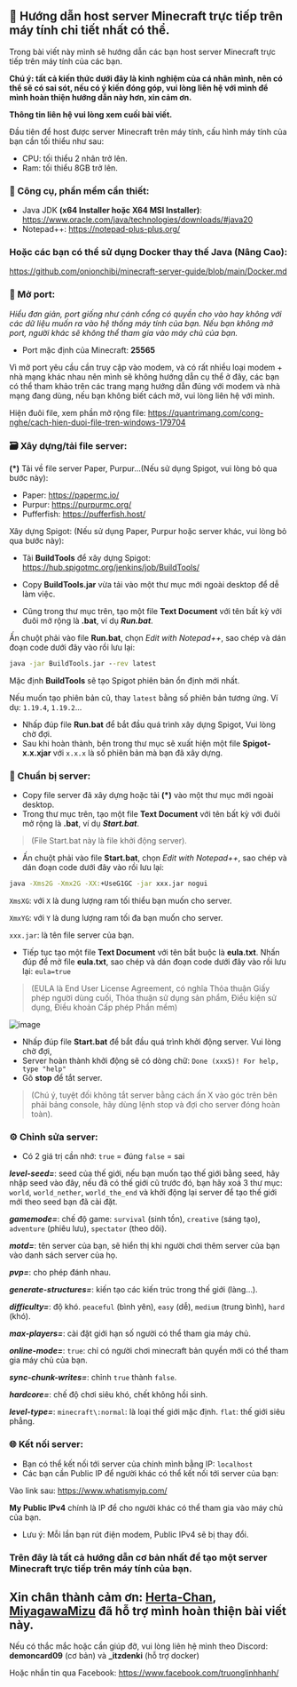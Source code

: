 ## 📝 Hướng dẫn host server Minecraft trực tiếp trên máy tính chi tiết nhất có thể.
Trong bài viết này mình sẽ hướng dẫn các bạn host server Minecraft trực tiếp trên máy tính của các bạn.

**Chú ý: tất cả kiến thức dưới đây là kinh nghiệm của cá nhân mình, nên có thể sẽ có sai sót, nếu có ý kiến đóng góp, vui lòng liên hệ với mình để mình hoàn thiện hướng dẫn này hơn, xin cảm ơn.**

**Thông tin liên hệ vui lòng xem cuối bài viết.**

Đầu tiên để host được server Minecraft trên máy tính, cấu hình máy tính của bạn cần tối thiểu như sau:
- CPU: tối thiểu 2 nhân trở lên.
- Ram: tối thiểu 8GB trở lên.

### 🧰 Công cụ, phần mềm cần thiết:
- Java JDK **(x64 Installer hoặc X64 MSI Installer)**: https://www.oracle.com/java/technologies/downloads/#java20
- Notepad++: https://notepad-plus-plus.org/
### Hoặc các bạn có thể sử dụng **Docker** thay thế **Java** (Nâng Cao):
https://github.com/onionchibi/minecraft-server-guide/blob/main/Docker.md

### 📌 Mở port:
_Hiểu đơn giản, port giống như cánh cổng có quyền cho vào hay không với các dữ liệu muốn ra vào hệ thống máy tính của bạn. Nếu bạn không mở port, người khác sẽ không thể tham gia vào máy chủ của bạn._
- Port mặc định của Minecraft: **25565**

Vì mở port yêu cầu cần truy cập vào modem, và có rất nhiều loại modem + nhà mạng khác nhau nên mình sẽ không hướng dẫn cụ thể ở đây, các bạn có thể tham khảo trên các trang mạng hướng dẫn đúng với modem và nhà mạng đang dùng, nếu bạn không biết cách mở, vui lòng liên hệ với mình.

Hiện đuôi file, xem phần mở rộng file: https://quantrimang.com/cong-nghe/cach-hien-duoi-file-tren-windows-179704

### 🗃️ Xây dựng/tải file server:
**(*)** Tải về file server Paper, Purpur...(Nếu sử dụng Spigot, vui lòng bỏ qua bước này):

- Paper: https://papermc.io/
- Purpur: https://purpurmc.org/
- Pufferfish: https://pufferfish.host/

Xây dựng Spigot: (Nếu sử dụng Paper, Purpur hoặc server khác, vui lòng bỏ qua bước này):

- Tải **BuildTools** để xây dựng Spigot: https://hub.spigotmc.org/jenkins/job/BuildTools/

- Copy **BuildTools.jar** vừa tải vào một thư mục mới ngoài desktop để dễ làm việc.

- Cũng trong thư mục trên, tạo một file **Text Document** với tên bất kỳ với đuôi mở rộng là **.bat**, ví dụ _**Run.bat**_.

Ấn chuột phải vào file **Run.bat**, chọn _Edit with Notepad++_, sao chép và dán đoạn code dưới đây vào rồi lưu lại:

```bat
java -jar BuildTools.jar --rev latest
```

Mặc định **BuildTools** sẽ tạo Spigot phiên bản ổn định mới nhất.

Nếu muốn tạo phiên bản cũ, thay `latest` bằng số phiên bản tương ứng. Ví dụ: `1.19.4`, `1.19.2`...

- Nhấp đúp file **Run.bat** để bắt đầu quá trình xây dựng Spigot, Vui lòng chờ đợi.
- Sau khi hoàn thành, bên trong thư mục sẽ xuất hiện một file **Spigot-x.x.xjar** với `x.x.x` là số phiên bản mà bạn đã xây dựng.

### 🚧 Chuẩn bị server:

- Copy file server đã xây dựng hoặc tải **(*)** vào một thư mục mới ngoài desktop.
- Trong thư mục trên, tạo một file **Text Document** với tên bất kỳ với đuôi mở rộng là **.bat**, ví dụ _**Start.bat**_.

> (File Start.bat này là file khởi động server).

- Ấn chuột phải vào file **Start.bat**, chọn _Edit with Notepad++_, sao chép và dán đoạn code dưới đây vào rồi lưu lại:
 ```bat
java -Xms2G -Xmx2G -XX:+UseG1GC -jar xxx.jar nogui
```

`XmsXG`: với `X` là dung lượng ram tối thiểu bạn muốn cho server.

`XmxYG`: với `Y` là dung lượng ram tối đa bạn muốn cho server.

`xxx.jar`: là tên file server của bạn.

- Tiếp tục tạo một file **Text Document** với tên bắt buộc là **eula.txt**.
Nhấn đúp để mở file **eula.txt**, sao chép và dán đoạn code dưới đây vào rồi lưu lại:
`eula=true`

> (EULA là End User License Agreement, có nghĩa Thỏa thuận Giấy phép người dùng cuối, Thỏa thuận sử dụng sản phẩm, Điều kiện sử dụng, Điều khoản Cấp phép Phần mềm)

![image](https://github.com/onionchibi/minecraft-server-guild/assets/86107757/3f46d5d3-619b-42b8-9a99-195967aef1be)


- Nhấp đúp file **Start.bat** để bắt đầu quá trình khởi động server. Vui lòng chờ đợi,
- Server hoàn thành khởi động sẽ có dòng chữ:
`Done (xxxS)! For help, type "help"`
- Gõ **stop** để tắt server.

> (Chú ý, tuyệt đối không tắt server bằng cách ấn X vào góc trên bên phải bảng console, hãy dùng lệnh stop và đợi cho server đóng hoàn toàn).

### ⚙️ Chỉnh sửa server:
- Có 2 giá trị cần nhớ:
`true` = đúng
`false` = sai

**_level-seed=_**: seed của thế giới, nếu bạn muốn tạo thế giới bằng seed, hãy nhập seed vào đây, nếu đã có thế giới cũ trước đó, bạn hãy xoá 3 thư mục: `world`, `world_nether`, `world_the_end` và khởi động lại server để tạo thế giới mới theo seed bạn đã cài đặt.

**_gamemode=_**: chế độ game: `survival` (sinh tồn), `creative` (sáng tạo), `adventure` (phiêu lưu), `spectator` (theo dõi).

**_motd=_**: tên server của bạn, sẽ hiển thị khi người chơi thêm server của bạn vào danh sách server của họ.

**_pvp=_**: cho phép đánh nhau.

**_generate-structures=_**: kiến tạo các kiến trúc trong thế giới (làng…).

**_difficulty=_**: độ khó. `peaceful` (bình yên), `easy` (dễ), `medium` (trung bình), `hard` (khó).

**_max-players=_**: cài đặt giới hạn số người có thể tham gia máy chủ.

**_online-mode=_**: `true`: chỉ có người chơi minecraft bản quyền mới có thể tham gia máy chủ của bạn.

**_sync-chunk-writes=_**: chỉnh `true` thành `false`.

**_hardcore=_**: chế độ chơi siêu khó, chết không hồi sinh.

**_level-type=_**:
     `minecraft\:normal`: là loại thế giới mặc định.
      `flat`: thế giới siêu phẳng.

### 🌐 Kết nối server:

- Bạn có thể kết nối tới server của chính mình bằng IP: `localhost`
- Các bạn cần Public IP để người khác có thể kết nối tới server của bạn:

Vào link sau: https://www.whatismyip.com/

**My Public IPv4** chính là IP để cho người khác có thể tham gia vào máy chủ của bạn.

- Lưu ý: Mỗi lần bạn rút điện modem, Public IPv4 sẽ bị thay đổi.


### Trên đây là tất cả hướng dẫn cơ bản nhất để tạo một server Minecraft trực tiếp trên máy tính của bạn.
## Xin chân thành cảm ơn: [Herta-Chan](https://github.com/Herta-Chan), [MiyagawaMizu](https://github.com/MiyagawaMizu) đã hỗ trợ mình hoàn thiện bài viết này.

Nếu có thắc mắc hoặc cần giúp đỡ, vui lòng liên hệ mình theo Discord: **demoncard09** (cơ bản) và **_itzdenki** (hỗ trợ docker)

Hoặc nhắn tin qua Facebook: https://www.facebook.com/truonglinhhanh/
